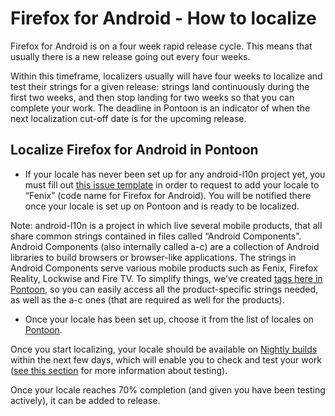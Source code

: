 # Firefox for Android - How to localize

Firefox for Android is on a four week rapid release cycle. This means that usually there is a new release going out every four weeks.

Within this timeframe, localizers usually will have four weeks to localize and test their strings for a given release: strings land continuously during the first two weeks, and then stop landing for two weeks so that you can complete your work. The deadline in Pontoon is an indicator of when the next localization cut-off date is for the upcoming release.

## Localize Firefox for Android in Pontoon

* If your locale has never been set up for any android-l10n project yet, you must fill out [this issue template](https://github.com/mozilla-l10n/android-l10n/issues/new?assignees=delphine&labels=&template=new-localization-request.md&title=Add+%5Blocale%5D+to+%5Bproduct%5D) in order to request to add your locale to “Fenix” (code name for Firefox for Android). You will be notified there once your locale is set up on Pontoon and is ready to be localized.

Note: android-l10n is a project in which live several mobile products, that all share common strings contained in files called “Android Components”. Android Components (also internally called a-c) are a collection of Android libraries to build browsers or browser-like applications. The strings in Android Components serve various mobile products such as Fenix, Firefox Reality, Lockwise and Fire TV. To simplify things, we’ve created [tags here in Pontoon](https://pontoon.mozilla.org/projects/android-l10n/tags/), so you can easily access all the product-specific strings needed, as well as the a-c ones (that are required as well for the products).

* Once your locale has been set up, choose it from the list of locales on [Pontoon](https://pontoon.mozilla.org/projects/android-l10n/tags/fenix/).

Once you start localizing, your locale should be available on [Nightly builds](https://play.google.com/store/apps/details?id=org.mozilla.fenix) within the next few days, which will enable you to check and test your work ([see this section](testing.md) for more information about testing).

Once your locale reaches 70% completion (and given you have been testing actively), it can be added to release.
